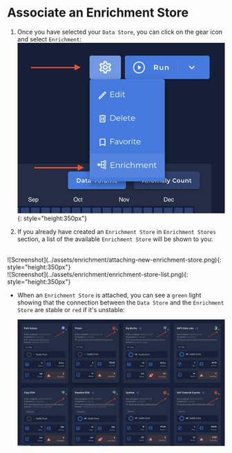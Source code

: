 
# Associate an Enrichment Store

1. Once you have selected your `Data Store`, you can click on the gear icon and select `Enrichment`: <br>
     ![Screenshot](../assets/enrichment/create-new-enrichment-store.png){: style="height:350px"}

2. If you already have created an `Enrichment Store` in `Enrichment Stores` section, a list of the available `Enrichment Store` will be shown to you:
<br>
    ![Screenshot](../assets/enrichment/attaching-new-enrichment-store.png){: style="height:350px"}
<br>
    ![Screenshot](../assets/enrichment/enrichment-store-list.png){: style="height:350px"}
    
* When an `Enrichment Store` is attached, you can see a `green` light showing that the connection between the `Data Store` and the `Enrichment Store` are stable or `red` if it's unstable:

    ![Screenshot](../assets/enrichment/enrichment-store-green.png)
